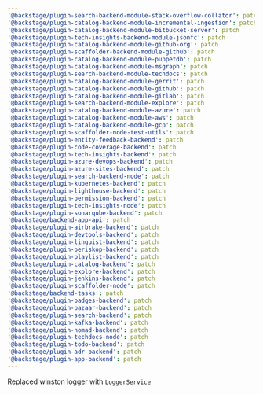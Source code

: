 ```yaml
---
'@backstage/plugin-search-backend-module-stack-overflow-collator': patch
'@backstage/plugin-catalog-backend-module-incremental-ingestion': patch
'@backstage/plugin-catalog-backend-module-bitbucket-server': patch
'@backstage/plugin-tech-insights-backend-module-jsonfc': patch
'@backstage/plugin-catalog-backend-module-github-org': patch
'@backstage/plugin-scaffolder-backend-module-github': patch
'@backstage/plugin-catalog-backend-module-puppetdb': patch
'@backstage/plugin-catalog-backend-module-msgraph': patch
'@backstage/plugin-search-backend-module-techdocs': patch
'@backstage/plugin-catalog-backend-module-gerrit': patch
'@backstage/plugin-catalog-backend-module-github': patch
'@backstage/plugin-catalog-backend-module-gitlab': patch
'@backstage/plugin-search-backend-module-explore': patch
'@backstage/plugin-catalog-backend-module-azure': patch
'@backstage/plugin-catalog-backend-module-aws': patch
'@backstage/plugin-catalog-backend-module-gcp': patch
'@backstage/plugin-scaffolder-node-test-utils': patch
'@backstage/plugin-entity-feedback-backend': patch
'@backstage/plugin-code-coverage-backend': patch
'@backstage/plugin-tech-insights-backend': patch
'@backstage/plugin-azure-devops-backend': patch
'@backstage/plugin-azure-sites-backend': patch
'@backstage/plugin-search-backend-node': patch
'@backstage/plugin-kubernetes-backend': patch
'@backstage/plugin-lighthouse-backend': patch
'@backstage/plugin-permission-backend': patch
'@backstage/plugin-tech-insights-node': patch
'@backstage/plugin-sonarqube-backend': patch
'@backstage/backend-app-api': patch
'@backstage/plugin-airbrake-backend': patch
'@backstage/plugin-devtools-backend': patch
'@backstage/plugin-linguist-backend': patch
'@backstage/plugin-periskop-backend': patch
'@backstage/plugin-playlist-backend': patch
'@backstage/plugin-catalog-backend': patch
'@backstage/plugin-explore-backend': patch
'@backstage/plugin-jenkins-backend': patch
'@backstage/plugin-scaffolder-node': patch
'@backstage/backend-tasks': patch
'@backstage/plugin-badges-backend': patch
'@backstage/plugin-bazaar-backend': patch
'@backstage/plugin-search-backend': patch
'@backstage/plugin-kafka-backend': patch
'@backstage/plugin-nomad-backend': patch
'@backstage/plugin-techdocs-node': patch
'@backstage/plugin-todo-backend': patch
'@backstage/plugin-adr-backend': patch
'@backstage/plugin-app-backend': patch
---
```


Replaced winston logger with `LoggerService`
